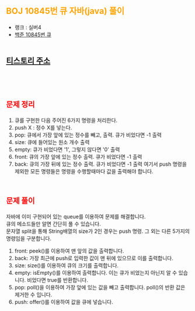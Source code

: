# <span style="color:orange; font-size:17pt; font-weight:bold">BOJ 10845번 큐 자바(java)  풀이</span>
- 랭크 : 실버4
- [백준 10845번 큐](https://www.acmicpc.net/problem/10845)
<br><br>

## [티스토리 주소](https://hoho325.tistory.com/)
<br><br>

# <span style="color: red; font-size:15pt">문제 정리</span>
1. 큐를 구현한 다음 주어진 6가지 명령을 처리한다.
2. push X : 정수 X를 넣는다.
3. pop: 큐에서 가장 앞에 있는 정수를 빼고, 출력. 큐가 비었다면 -1 출력
4. size: 큐에 들어있는 원소 개수 출력
5. empty: 큐가 비었다면 '1', 그렇지 않다면 '0' 출력
6. front: 큐의 가장 앞에 있는 정수 출력. 큐가 비었다면 -1 출력
7. back: 큐의 가장 뒤에 있는 정수 출력. 큐가 비었다면 -1 출력
여기서 push 명령을 제외한 모든 명령들은 명령을 수행할때마다 값을 출력해야 합니다.
<br><br>

# <span style="color: red; font-size:15pt">문제 풀이</span>
자바에 이미 구현되어 있는 queue를 이용하여 문제를 해결합니다.  
큐의 메소드들만 알면 간단히 풀 수 있습니다.  
문자열 split을 통해 String배열의 size가 2인 경우는 push 명령. 그 외는 다른 5가지의 명령임을 구분합니다.  
1. front: peek()를 이용하여 맨 앞의 값을 출력합니다.
2. back: 가장 최근에 push로 입력한 값이 맨 뒤에 있으므로 이를 출력합니다.
3. size: size()를 이용하여 큐의 크기를 출력합니다.
4. empty: isEmpty()를 이용하여 출력합니다. 이는 큐가 비었는지 아닌지 알 수 있습니다. 비었다면 true를 반환합니다.
5. pop: poll()을 이용하여 가장 앞에 있는 값을 빼고 출력합니다. poll()의 반환 값은 제거한 수 입니다.
6. push: offer()를 이용하여 값을 큐에 넣습니다.
